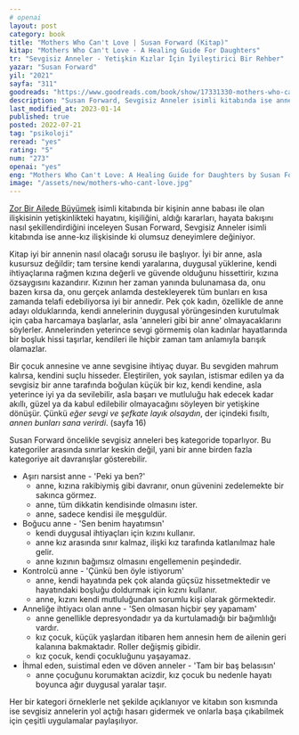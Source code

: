 ```yaml
---
# openai
layout: post
category: book
title: "Mothers Who Can't Love | Susan Forward (Kitap)"
kitap: "Mothers Who Can't Love - A Healing Guide For Daughters"
tr: "Sevgisiz Anneler - Yetişkin Kızlar İçin İyileştirici Bir Rehber"
yazar: "Susan Forward"
yil: "2021"
sayfa: "311"
goodreads: "https://www.goodreads.com/book/show/17331330-mothers-who-can-t-love"
description: "Susan Forward, Sevgisiz Anneler isimli kitabında ise anne-kız ilişkisinde ki olumsuz deneyimlere değiniyor."
last_modified_at: 2023-01-14
published: true
posted: 2022-07-21
tag: "psikoloji"
reread: "yes"
rating: "5"
num: "273"
openai: "yes"
eng: "Mothers Who Can't Love: A Healing Guide for Daughters by Susan Forward offers support and guidance for daughters who have struggled with emotionally unavailable or abusive mothers, providing strategies for healing, setting boundaries, and cultivating self-love."
image: "/assets/new/mothers-who-cant-love.jpg"
---
```


<span class='link1'>[Zor Bir Ailede Büyümek](https://www.next52books.com/toxic-parents.html)</span> isimli kitabında bir kişinin anne babası ile olan ilişkisinin yetişkinlikteki hayatını, kişiliğini, aldığı kararları, hayata bakışını nasıl şekillendirdiğini inceleyen Susan Forward, Sevgisiz Anneler isimli kitabında ise anne-kız ilişkisinde ki olumsuz deneyimlere değiniyor.

Kitap iyi bir annenin nasıl olacağı sorusu ile başlıyor. İyi bir anne, asla kusursuz değildir; tam tersine kendi yaralarına, duygusal yüklerine, kendi ihtiyaçlarına rağmen kızına değerli ve güvende olduğunu hissettirir, kızına özsaygısını kazandırır. Kızının her zaman yanında bulunamasa da, onu bazen kırsa da, onu gerçek anlamda destekleyerek tüm bunları en kısa zamanda telafi edebiliyorsa iyi bir annedir. Pek çok kadın, özellikle de anne adayı olduklarında, kendi annelerinin duygusal yörüngesinden kurutulmak için çaba harcamaya başlarlar, asla 'anneleri gibi bir anne' olmayacaklarını söylerler. Annelerinden yeterince sevgi görmemiş olan kadınlar hayatlarında bir boşluk hissi taşırlar, kendileri ile hiçbir zaman tam anlamıyla barışık olamazlar.

Bir çocuk annesine ve anne sevgisine ihtiyaç duyar. Bu sevgiden mahrum kalırsa, kendini suçlu hisseder. Eleştirilen, yok sayılan, istismar edilen ya da sevgisiz bir anne tarafında boğulan küçük bir kız, kendi kendine, asla yeterince iyi ya da sevilebilir, asla başarı ve mutluluğu hak edecek kadar akıllı, güzel ya da kabul edilebilir olmayacağını söyleyen bir yetişkine dönüşür. Çünkü _eğer sevgi ve şefkate layık olsaydın_, der içindeki fısıltı, _annen bunları sana verirdi_. (sayfa 16)

Susan Forward öncelikle sevgisiz anneleri beş kategoride toparlıyor. Bu kategoriler arasında sınırlar keskin değil, yani bir anne birden fazla kategoriye ait davranışlar gösterebilir.

- Aşırı narsist anne - 'Peki ya ben?'
  - anne, kızına rakibiymiş gibi davranır, onun güvenini zedelemekte bir sakınca görmez.
  - anne, tüm dikkatin kendisinde olmasını ister.
  - anne, sadece kendisi ile meşguldür.
- Boğucu anne - 'Sen benim hayatımsın'
  - kendi duygusal ihtiyaçları için kızını kullanır.
  - anne kız arasında sınır kalmaz, ilişki kız tarafında katlanılmaz hale gelir.
  - anne kızının bağımsız olmasını engellemenin peşindedir.
- Kontrolcü anne - 'Çünkü ben öyle istiyorum'
  - anne, kendi hayatında pek çok alanda güçsüz hissetmektedir ve hayatındaki boşluğu doldurmak için kızını kullanır.
  - anne, kızını kendi mutluluğundan sorumlu kişi olarak görmektedir.
- Anneliğe ihtiyacı olan anne - 'Sen olmasan hiçbir şey yapamam'
  - anne genellikle depresyondadır ya da kurtulamadığı bir bağımlılığı vardır.
  - kız çocuk, küçük yaşlardan itibaren hem annesin hem de ailenin geri kalanına bakmaktadır. Roller değişmiş gibidir.
  - kız çocuk, kendi çocukluğunu yaşayamaz.
- İhmal eden, suistimal eden ve döven anneler - 'Tam bir baş belasısın'
  - anne çocuğunu korumaktan acizdir, kız çocuk bu nedenle hayatı boyunca ağır duygusal yaralar taşır.

Her bir kategori örneklerle net şekilde açıklanıyor ve kitabın son kısmında ise sevgisiz annelerin yol açtığı hasarı gidermek ve onlarla başa çıkabilmek için çeşitli uygulamalar paylaşılıyor.
